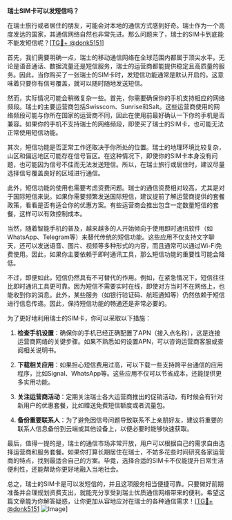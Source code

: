 **瑞士SIM卡可以发短信吗？**

在瑞士旅行或者居住的朋友，可能会对本地的通信方式感到好奇。瑞士作为一个高度发达的国家，其通信网络自然也非常先进。那么问题来了，瑞士的SIM卡到底能不能发短信呢？[[TG💪+ @donk5151](https://t.me/s/donk5151)]

首先，我们需要明确一点，瑞士的移动通信网络在全球范围内都属于顶尖水平。无论是语音通话、数据流量还是短信服务，瑞士的运营商都能提供稳定且高质量的服务。因此，当你购买了一张瑞士的SIM卡时，发短信功能通常是默认开启的。这意味着只要你有信号覆盖，就可以随时随地发送短信。

然而，实际情况可能会稍微复杂一些。首先，你需要确保你的手机支持相应的网络频段。瑞士的主要运营商包括Swisscom、Sunrise和Salt。这些运营商使用的网络频段可能与你所在国家的运营商不同，因此在使用前最好确认一下你的手机是否兼容。如果你的手机不支持瑞士的网络频段，即使买了瑞士的SIM卡，也可能无法正常使用短信功能。

其次，短信功能是否正常工作还取决于你所处的位置。瑞士的地理环境比较复杂，山区和偏远地区可能存在信号盲区。在这种情况下，即使你的SIM卡本身没有问题，也可能因为信号不佳而无法发送短信。所以，在瑞士旅行或居住时，建议尽量选择信号覆盖良好的区域进行通信。

此外，短信功能的使用也需要考虑资费问题。瑞士的通信资费相对较高，尤其是对于国际短信来说。如果你需要频繁发送国际短信，建议提前了解运营商提供的套餐政策，看看是否有适合你的优惠方案。有些运营商会推出包含一定数量短信的套餐，这样可以有效控制成本。

当然，随着智能手机的普及，越来越多的人开始倾向于使用即时通讯软件（如WhatsApp、Telegram等）来替代传统的短信功能。这些应用不仅支持文字聊天，还可以发送语音、图片、视频等多种形式的内容，而且通常可以通过Wi-Fi免费使用。因此，如果你主要依赖于即时通讯工具，那么短信功能的重要性可能会降低。

不过，即便如此，短信仍然具有不可替代的作用。例如，在紧急情况下，短信往往比即时通讯工具更可靠。因为短信不需要实时在线，即使对方当时不在网络上，也能收到你的消息。此外，某些服务（如银行验证码、航班通知等）仍然依赖于短信进行信息传递。因此，保持短信功能的畅通还是非常必要的。

为了更好地利用瑞士的SIM卡，你可以采取以下措施：

1. **检查手机设置**：确保你的手机已经正确配置了APN（接入点名称），这是连接运营商网络的关键步骤。如果不熟悉如何设置APN，可以咨询运营商客服或查阅相关说明书。

2. **下载相关应用**：如果担心短信费用过高，可以下载一些支持跨平台通信的应用程序，比如Signal、WhatsApp等。这些应用不仅可以节省成本，还能提供更多实用功能。

3. **关注运营商活动**：定期关注瑞士各大运营商推出的促销活动，有时候会有针对新用户的优惠套餐，比如赠送免费短信额度或者流量包。

4. **备份重要联系人**：为了避免因信号问题导致联系不上亲朋好友，建议将重要的联系人信息备份到云端或其他设备上，以便必要时能够快速获取。

最后，值得一提的是，瑞士的通信市场非常开放，用户可以根据自己的需求自由选择运营商和服务套餐。如果你打算长期居住在瑞士，不妨多花些时间研究各家运营商的特点，找到最适合自己的方案。毕竟，选择合适的SIM卡不仅能提升日常生活便利性，还能帮助你更好地融入当地社会。

总之，瑞士的SIM卡是可以发短信的，并且这项服务相当便捷可靠。只要做好前期准备并合理规划资费支出，就能充分享受到瑞士优质通信网络带来的便利。希望这篇文章能为你解答疑惑，让你更加从容地应对在瑞士的各种通信需求！[[TG💪+ @donk5151](https://t.me/s/donk5151) ![Image](https://i.postimg.cc/rwNCRYN7/Snipaste-2025-04-30-17-27-05.png)]